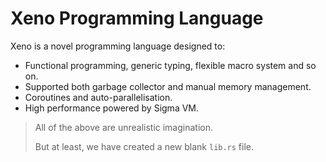 # Xeno Programming Language

Xeno is a novel programming language designed to:

* Functional programming, generic typing, flexible macro system and so on.
* Supported both garbage collector and manual memory management.
* Coroutines and auto-parallelisation.
* High performance powered by Sigma VM.

> All of the above are unrealistic imagination.
>
> But at least, we have created a new blank `lib.rs` file.
